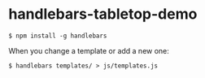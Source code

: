 # handlebars-tabletop-demo

```
$ npm install -g handlebars
```

When you change a template or add a new one:
```
$ handlebars templates/ > js/templates.js
```

